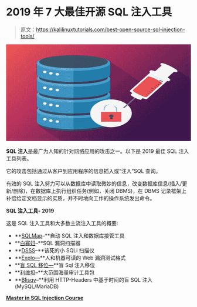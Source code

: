 # 2019 年 7 大最佳开源 SQL 注入工具

> 原文：<https://kalilinuxtutorials.com/best-open-source-sql-injection-tools/>

[![Top 7 Best Open Source SQL Injection Tools – 2019](img/5e13a4a165a1afc5657feeb2789c970b.png "Top 7 Best Open Source SQL Injection Tools – 2019")](https://1.bp.blogspot.com/-vxibV6CWoek/XTW9SQxouwI/AAAAAAAABgo/b8x814C-ICoun4I4tcJM9BMlNjxVoUyLwCLcBGAs/s1600/SQL%2BInjection.png)

**SQL 注入**是最广为人知的针对网络应用的攻击之一。以下是 2019 最佳 SQL 注入工具列表。

它的攻击包括通过从客户到应用程序的信息插入或“注入”SQL 查询。

有效的 SQL 注入努力可以从数据库中读取微妙的信息，改变数据库信息(插入/更新/删除)，在数据库上执行组织任务(例如，关闭 DBMS)，在 DBMS 记录框架上补偿给定文档显示的实质，并不时地向工作的操作系统发出命令。

**SQL 注入工具- 2019**

这是 SQL 注入工具和大多数主流注入工具的概要:

*   **[SQLMap](https://kalilinuxtutorials.com/sqlmap-2/)–**自动 SQL 注入和数据库接管工具
*   **[白寡妇](https://kalilinuxtutorials.com/whitewidow/)–**SQL 漏洞扫描器
*   **[DSSS](https://kalilinuxtutorials.com/dsss-sql-injection/)–**该死的小 SQLi 扫描仪
*   **[Explo—](http://kalilinuxtutorials.com/explo-human-machine-readable-web-vulnerability/)**人和机器可读的 Web 漏洞测试格式
*   **[盲 SQL 移位—](https://kalilinuxtutorials.com/blind-sql-bitshifting/)**盲 Sql 注入移位
*   **[利维坦](https://kalilinuxtutorials.com/leviathan/)–**大范围海量审计工具包
*   **[Blisqy](https://kalilinuxtutorials.com/blisqy-blind-sql-injection/)–**利用 HTTP-Headers 中基于时间的盲 SQL 注入(MySQL/MariaDB)

[**Master in SQL Injection Course**](https://ethicalhackersacademy.in/products/master-in-sql-injection-penetration-testing?_pos=1&_sid=b146e6eeb&_ss=r)